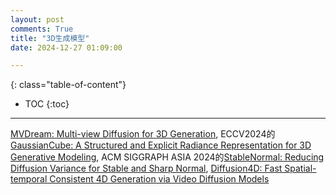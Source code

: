 ```yaml
---
layout: post
comments: True
title: "3D生成模型"
date: 2024-12-27 01:09:00

---
```


<!--more-->

{: class="table-of-content"}
* TOC
{:toc}

---

[MVDream: Multi-view Diffusion for 3D Generation](https://mv-dream.github.io/), ECCV2024的[GaussianCube: A Structured and Explicit Radiance Representation for 3D Generative Modeling](https://gaussiancube.github.io/), ACM SIGGRAPH ASIA 2024的[StableNormal: Reducing Diffusion Variance for Stable and Sharp Normal](https://stable-x.github.io/StableNormal/), [Diffusion4D: Fast Spatial-temporal Consistent 4D Generation via Video Diffusion Models](https://vita-group.github.io/Diffusion4D/)
